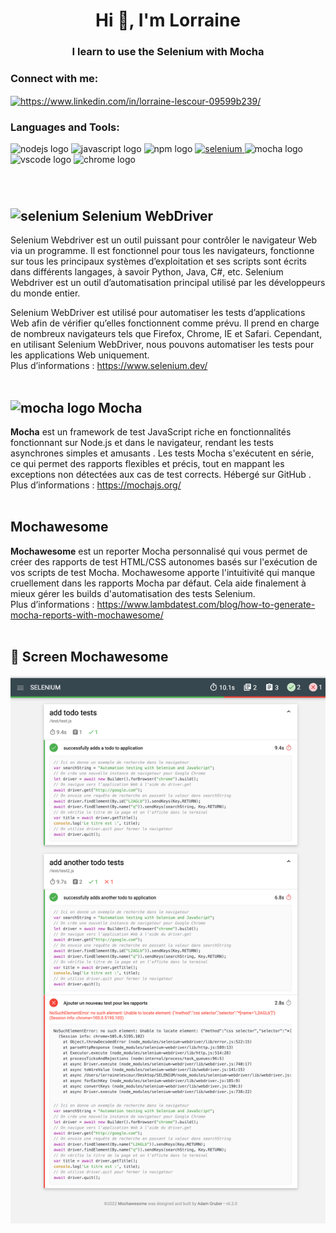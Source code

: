 <h1 align="center">Hi 👋, I'm Lorraine</h1>
<h3 align="center">I learn to use the Selenium with Mocha</h3>

<h3 align="left">Connect with me:</h3>
<p align="left">
<a href="https://www.linkedin.com/in/lorraine-lescour-09599b239/" target="blank"><img align="center" src="https://raw.githubusercontent.com/rahuldkjain/github-profile-readme-generator/master/src/images/icons/Social/linked-in-alt.svg" alt="https://www.linkedin.com/in/lorraine-lescour-09599b239/" height="30" width="40" /></a>
</p>

<h3 align="left">Languages and Tools:</h3>
  <div align="left">
  <img src="https://cdn.jsdelivr.net/gh/devicons/devicon/icons/nodejs/nodejs-original.svg" height="40" width="52" alt="nodejs logo"  />
  <img src="https://cdn.jsdelivr.net/gh/devicons/devicon/icons/javascript/javascript-original.svg" height="40" width="52" alt="javascript logo"  />
  <img src="https://cdn.jsdelivr.net/gh/devicons/devicon/icons/npm/npm-original-wordmark.svg" height="40" width="52" alt="npm logo"  />
  <a href="https://www.selenium.dev" target="_blank" rel="noreferrer"> <img src="https://raw.githubusercontent.com/detain/svg-logos/780f25886640cef088af994181646db2f6b1a3f8/svg/selenium-logo.svg" alt="selenium" width="40" height="40"/> </a> 
  <img src="https://cdn.jsdelivr.net/gh/devicons/devicon/icons/mocha/mocha-plain.svg" height="40" width="52" alt="mocha logo"  />
  <img src="https://cdn.jsdelivr.net/gh/devicons/devicon/icons/vscode/vscode-original.svg" height="40" width="52" alt="vscode logo"  />
  <img src="https://cdn.jsdelivr.net/gh/devicons/devicon/icons/chrome/chrome-original.svg" height="40" width="52" alt="chrome logo"  />
</div>

###

###

<br>

<h2><img src="https://raw.githubusercontent.com/detain/svg-logos/780f25886640cef088af994181646db2f6b1a3f8/svg/selenium-logo.svg" alt="selenium" width="40" height="40"/> Selenium WebDriver</h2>

 <p>Selenium Webdriver est un outil puissant pour contrôler le navigateur Web via un programme. Il est fonctionnel pour tous les 
 navigateurs, fonctionne sur tous les principaux systèmes d’exploitation et ses scripts sont écrits dans différents langages, à savoir Python, Java, C#, etc. Selenium Webdriver est un outil d’automatisation principal utilisé par les développeurs du monde entier.</p>

Selenium WebDriver est utilisé pour automatiser les tests d’applications Web afin de vérifier qu’elles fonctionnent comme prévu. Il prend en charge de nombreux navigateurs tels que Firefox, Chrome, IE et Safari. Cependant, en utilisant Selenium WebDriver, nous pouvons automatiser les tests pour les applications Web uniquement.<br>
Plus d’informations : https://www.selenium.dev/
<br><br>

<h2>  <img src="https://cdn.jsdelivr.net/gh/devicons/devicon/icons/mocha/mocha-plain.svg" height="40" width="52" alt="mocha logo"  />
 Mocha</h2>

__Mocha__ est un framework de test JavaScript riche en fonctionnalités fonctionnant sur Node.js et dans le navigateur, rendant les tests asynchrones simples et amusants . Les tests Mocha s'exécutent en série, ce qui permet des rapports flexibles et précis, tout en mappant les exceptions non détectées aux cas de test corrects. Hébergé sur GitHub .<br>
Plus d’informations : https://mochajs.org/
<br><br>

<h2>Mochawesome</h2>

__Mochawesome__ est un reporter Mocha personnalisé qui vous permet de créer des rapports de test HTML/CSS autonomes basés sur l'exécution de vos scripts de test Mocha. Mochawesome apporte l'intuitivité qui manque cruellement dans les rapports Mocha par défaut. Cela aide finalement à mieux gérer les builds d'automatisation des tests Selenium.<br>
Plus d’informations : https://www.lambdatest.com/blog/how-to-generate-mocha-reports-with-mochawesome/
<br><br>

<h2>🎨 Screen Mochawesome</h2>

![](Screenshot/mochawesome.png)


